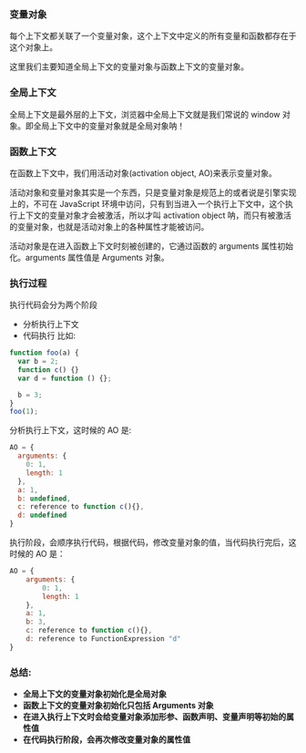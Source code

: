 ### 变量对象

每个上下文都关联了一个变量对象，这个上下文中定义的所有变量和函数都存在于这个对象上。

这里我们主要知道全局上下文的变量对象与函数上下文的变量对象。

### 全局上下文

全局上下文是最外层的上下文，浏览器中全局上下文就是我们常说的 window 对象。即全局上下文中的变量对象就是全局对象呐！

### 函数上下文

在函数上下文中，我们用活动对象(activation object, AO)来表示变量对象。

活动对象和变量对象其实是一个东西，只是变量对象是规范上的或者说是引擎实现上的，不可在 JavaScript 环境中访问，只有到当进入一个执行上下文中，这个执行上下文的变量对象才会被激活，所以才叫 activation object 呐，而只有被激活的变量对象，也就是活动对象上的各种属性才能被访问。

活动对象是在进入函数上下文时刻被创建的，它通过函数的 arguments 属性初始化。arguments 属性值是 Arguments 对象。

### 执行过程

执行代码会分为两个阶段

- 分析执行上下文
- 代码执行
  比如:

```js
function foo(a) {
  var b = 2;
  function c() {}
  var d = function () {};

  b = 3;
}
foo(1);
```

分析执行上下文，这时候的 AO 是:

```js
AO = {
  arguments: {
    0: 1,
    length: 1
  },
  a: 1,
  b: undefined,
  c: reference to function c(){},
  d: undefined
}
```

执行阶段，会顺序执行代码，根据代码，修改变量对象的值，当代码执行完后，这时候的 AO 是：

```js
AO = {
    arguments: {
        0: 1,
        length: 1
    },
    a: 1,
    b: 3,
    c: reference to function c(){},
    d: reference to FunctionExpression "d"
}
```

### 总结:

- **全局上下文的变量对象初始化是全局对象**
- **函数上下文的变量对象初始化只包括 Arguments 对象**
- **在进入执行上下文时会给变量对象添加形参、函数声明、变量声明等初始的属性值**
- **在代码执行阶段，会再次修改变量对象的属性值**
